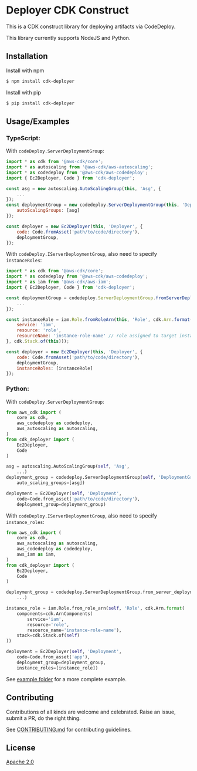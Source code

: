 # Deployer CDK Construct

This is a CDK construct library for deploying artifacts via CodeDeploy.

This library currently supports NodeJS and Python.

## Installation

Install with npm

```bash
$ npm install cdk-deployer
```

Install with pip

```bash
$ pip install cdk-deployer
```

## Usage/Examples

### TypeScript:

With `codeDeploy.ServerDeploymentGroup`:

```javascript
import * as cdk from '@aws-cdk/core';
import * as autoscaling from '@aws-cdk/aws-autoscaling';
import * as codedeploy from '@aws-cdk/aws-codedeploy';
import { Ec2Deployer, Code } from 'cdk-deployer';

const asg = new autoscaling.AutoScalingGroup(this, 'Asg', {
    ...
});
const deploymentGroup = new codedeploy.ServerDeploymentGroup(this, 'DeploymentGroup', {
    autoScalingGroups: [asg]
});

const deployer = new Ec2Deployer(this, 'Deployer', {
    code: Code.fromAsset('path/to/code/directory'),
    deploymentGroup,
});
```

With `codeDeploy.IServerDeploymentGroup`, also need to specify `instanceRoles`:

```javascript
import * as cdk from '@aws-cdk/core';
import * as codedeploy from '@aws-cdk/aws-codedeploy';
import * as iam from '@aws-cdk/aws-iam';
import { Ec2Deployer, Code } from 'cdk-deployer';

const deploymentGroup = codedeploy.ServerDeploymentGroup.fromServerDeploymentGroupAttributes(this, 'DeploymentGroup', {
    ...
});

const instanceRole = iam.Role.fromRoleArn(this, 'Role', cdk.Arn.format({
    service: 'iam',
    resource: 'role',
    resourceName: 'instance-role-name' // role assigned to target instances associated with deployment group
}, cdk.Stack.of(this)));

const deployer = new Ec2Deployer(this, 'Deployer', {
    code: Code.fromAsset('path/to/code/directory'),
    deploymentGroup,
    instanceRoles: [instanceRole]
});
```

### Python:

With `codeDeploy.ServerDeploymentGroup`:

```python
from aws_cdk import (
    core as cdk,
    aws_codedeploy as codedeploy,
    aws_autoscaling as autoscaling,
)
from cdk_deployer import (
    Ec2Deployer,
    Code
)

asg = autoscaling.AutoScalingGroup(self, 'Asg',
    ...)
deployment_group = codedeploy.ServerDeploymentGroup(self, 'DeploymentGroup',
    auto_scaling_groups=[asg])

deployment = Ec2Deployer(self, 'Deployment',
    code=Code.from_asset('path/to/code/directory'),
    deployment_group=deployment_group)
```

With `codeDeploy.IServerDeploymentGroup`, also need to specify `instance_roles`:

```python
from aws_cdk import (
    core as cdk,
    aws_autoscaling as autoscaling,
    aws_codedeploy as codedeploy,
    aws_iam as iam,
)
from cdk_deployer import (
    Ec2Deployer,
    Code
)

deployment_group = codedeploy.ServerDeploymentGroup.from_server_deployment_group_attributes(self, 'DeploymentGroup',
    ...)

instance_role = iam.Role.from_role_arn(self, 'Role', cdk.Arn.format(
    components=cdk.ArnComponents(
        service='iam',
        resource='role',
        resource_name='instance-role-name'),
    stack=cdk.Stack.of(self)
))

deployment = Ec2Deployer(self, 'Deployment',
    code=Code.from_asset('app'),
    deployment_group=deployment_group,
    instance_roles=[instance_role])
```

See [example folder](./example) for a more complete example.

## Contributing

Contributions of all kinds are welcome and celebrated. Raise an issue, submit a PR, do the right thing.

See [CONTRIBUTING.md](./CONTRIBUTING.md) for contributing guidelines.

## License

[Apache 2.0](./LICENSE)
